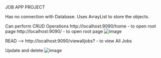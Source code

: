 JOB APP PROJECT

Has no connection with Database.
Uses ArrayList to store the objects.

Can perform CRUD Operations
http://localhost:9090/home -  to open root page
http://localhost:9090/ - to open root page
![image](https://github.com/tharun171/FullStackJavaProjects/assets/95117385/8328f57e-8c6f-4405-a3e1-b8b80f0f27a8)


READ -->
http://localhost:9090/viewalljobs? - to view All Jobs

Update and delete
![image](https://github.com/tharun171/FullStackJavaProjects/assets/95117385/7694cc07-40a5-4814-92e8-9b02ec31e97b)



